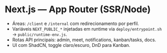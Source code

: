 # Next.js — App Router (SSR/Node)

- Áreas: `/client` e `/internal` com redirecionamento por perfil.
- Variáveis `NEXT_PUBLIC_*` injetadas em runtime via `deploy/entrypoint.sh` → `public/runtime-env.js`.
- Rotas API principais: admin, meet, notifications, kanban/tasks, docs.
- UI com ShadCN, toggle claro/escuro, DnD para Kanban.
